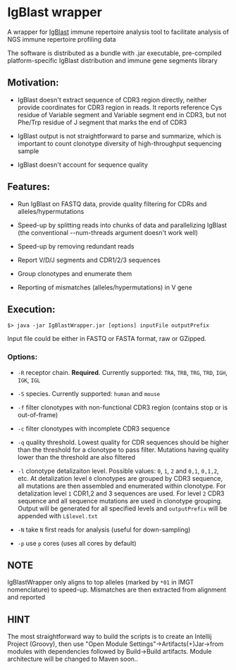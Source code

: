 #  IgBlast wrapper  

A wrapper for [IgBlast](http://www.ncbi.nlm.nih.gov/igblast/igblast.cgi) immune repertoire analysis tool to facilitate analysis of NGS immune repertoire profiling data

The software is distributed as a bundle with .jar executable, pre-compiled platform-specific IgBlast distribution and immune gene segments library


## Motivation:

- IgBlast doesn't extract sequence of CDR3 region directly, neither provide coordinates for CDR3 region in reads. It reports reference Cys residue of Variable segment and Variable segment end in CDR3, but not Phe/Trp residue of J segment that marks the end of CDR3

- IgBlast output is not straightforward to parse and summarize, which is important to count clonotype diversity of high-throughput sequencing sample

- IgBlast doesn't account for sequence quality


## Features:

- Run IgBlast on FASTQ data, provide quality filtering for CDRs and alleles/hypermutations

- Speed-up by splitting reads into chunks of data and parallelizing IgBlast (the conventional --num-threads argument doesn't work well)

- Speed-up by removing redundant reads

- Report V/D/J segments and CDR1/2/3 sequences

- Group clonotypes and enumerate them

- Reporting of mismatches (alleles/hypermutations) in V gene


## Execution:

```
$> java -jar IgBlastWrapper.jar [options] inputFile outputPrefix
```

Input file could be either in FASTQ or FASTA format, raw or GZipped.

### Options:

* `-R` receptor chain. **Required**. Currently supported: `TRA`, `TRB`, `TRG`, `TRD`, `IGH`, `IGK`, `IGL`

* `-S` species. Currently supported: `human` and `mouse`

* `-f` filter clonotypes with non-functional CDR3 region (contains stop or is out-of-frame)

* `-c` filter clonotypes with incomplete CDR3 sequence

* `-q` quality threshold. Lowest quality for CDR sequences should be higher than the threshold for a clonotype to pass filter. Mutations having quality lower than the threshold are also filtered

* `-l` clonotype detalizaiton level. Possible values: `0`, `1`, `2` and `0,1`, `0,1,2`, etc. At detalization level `0` clonotypes are grouped by CDR3 sequence, all mutations are then assembled and enumerated within clonotype. For detalization level `1` CDR1,2 and 3 sequences are used. For level `2` CDR3 sequence and all sequence mutations are used in clonotype grouping. Output will be generated for all specified levels and `outputPrefix` will be appended with `L$level.txt`

* `-N` take `N` first reads for analysis (useful for down-sampling)

* `-p` use `p` cores (uses all cores by default)


## NOTE

IgBlastWrapper only aligns to top alleles (marked by ```*01``` in IMGT nomenclature) to speed-up. Mismatches are then extracted from alignment and reported
 
## HINT

The most straightforward way to build the scripts is to create an Intellij Project (Groovy), then use "Open Module Settings"->Artifacts(+)Jar->from modules with dependencies followed by Build->Build artifacts. Module architecture will be changed to Maven soon..  